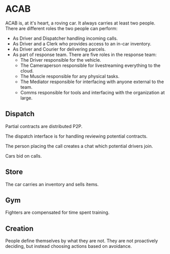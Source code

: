 # ACAB

ACAB is, at it's heart, a roving car. It always carries at least two people. There are different roles the two people can perform:

* As Driver and Dispatcher handling incoming calls.
* As Driver and a Clerk who provides access to an in-car inventory.
* As Driver and Courier for delivering parcels.
* As part of response team. There are five roles in the response team:
  * The Driver responsible for the vehicle.
  * The Cameraperson responsible for livestreaming everything to the cloud.
  * The Muscle responsible for any physical tasks.
  * The Mediator responsible for interfacing with anyone external to the team.
  * Comms responsible for tools and interfacing with the organization at large.

## Dispatch

Partial contracts are distributed P2P.

The dispatch interface is for handling reviewing potential contracts.

The person placing the call creates a chat which potential drivers join.

Cars bid on calls.

## Store

The car carries an inventory and sells items. 

## Gym

Fighters are compensated for time spent training.

## Creation

People define themselves by what they are not. They are not proactively deciding, but instead choosing actions based on avoidance.